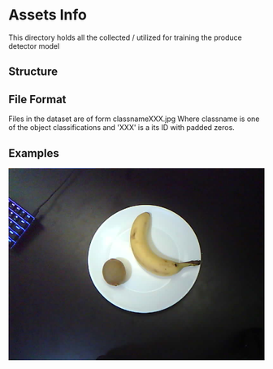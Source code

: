 # Assets Info
This directory holds all the collected / utilized for training the produce detector model

## Structure


## File Format
Files in the dataset are of form classnameXXX.jpg 
Where classname is one of the object classifications
and 'XXX' is a its ID with padded zeros.

## Examples 
![Alt text](example_images/example01.jpg "Unlabled Image From ESP-EYE Camera")